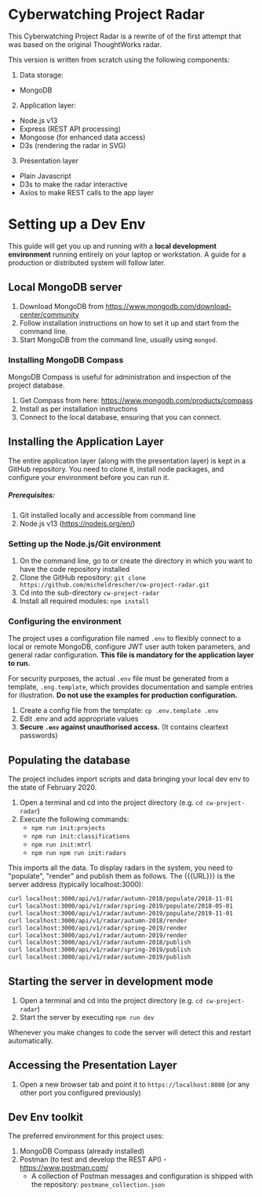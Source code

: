 # Cyberwatching Project Radar

This Cyberwatching Project Radar is a rewrite of of the first attempt that was based on the original ThoughtWorks radar.

This version is written from scratch using the following components:
1. Data storage:
  * MongoDB 
2. Application layer:
  * Node.js v13
  * Express (REST API processing)
  * Mongoose (for enhanced data access)
  * D3s (rendering the radar in SVG)
3. Presentation layer
  * Plain Javascript
  * D3s to make the radar interactive
  * Axios to make REST calls to the app layer

# Setting up a Dev Env

This guide will get you up and running with a **local development environment** running entirely on your laptop or workstation. A guide for a production or distributed system will follow later.

## Local MongoDB server

1. Download MongoDB from https://www.mongodb.com/download-center/community
2. Follow installation instructions on how to set it up and start from the command line.
3. Start MongoDB from the command line, usually using `mongod`.

### Installing MongoDB Compass

MongoDB Compass is useful for administration and inspection of the project database.

1. Get Compass from here: https://www.mongodb.com/products/compass
2. Install as per installation instructions
3. Connect to the local database, ensuring that you can connect.

## Installing the Application Layer

The entire application layer (along with the presentation layer) is kept in a GitHub repository. You need to clone it, install node packages, and configure your environment before you can run it.

##### Prerequisites:
1. Git installed locally and accessible from command line
2. Node.js v13 (https://nodejs.org/en/)

### Setting up the Node.js/Git environment
1. On the command line, go to or create the directory in which you want to have the code repository installed
2. Clone the GitHub repository: `git clone https://github.com/micheldrescher/cw-project-radar.git`
3. Cd into the sub-directory `cw-project-radar`
4. Install all required modules: `npm install`

### Configuring the environment

The project uses a configuration file named `.env` to flexibly connect to a local or remote MongoDB, configure JWT user auth token parameters, and general radar configuration. **This file is mandatory for the application layer to run.**

For security purposes, the actual `.env` file must be generated from a template, `.eng.template`, which provides documentation and sample entries for illustration. **Do not use the examples for production configuration.**

1. Create a config file from the template: `cp .env.template .env`
2. Edit .env and add appropriate values
3. **Secure `.env` against unauthorised access.** (It contains cleartext passwords)

## Populating the database

The project includes import scripts and data bringing your local dev env to the state of February 2020.

1. Open a terminal and cd into the project directory (e.g. `cd cw-project-radar`)
2. Execute the following commands:
    * `npm run init:projects`
    * `npm run init:classifications`
    * `npm run init:mtrl`
    * `npm run npm run init:radars`

This imports all the data. To display radars in the system, you need to "populate", "render" and publish them as follows. The {{{URL}}} is the server address (typically localhost:3000): 

```bash
curl localhost:3000/api/v1/radar/autumn-2018/populate/2018-11-01
curl localhost:3000/api/v1/radar/spring-2019/populate/2018-05-01
curl localhost:3000/api/v1/radar/autumn-2019/populate/2019-11-01
curl localhost:3000/api/v1/radar/autumn-2018/render
curl localhost:3000/api/v1/radar/spring-2019/render
curl localhost:3000/api/v1/radar/autumn-2019/render
curl localhost:3000/api/v1/radar/autumn-2018/publish
curl localhost:3000/api/v1/radar/spring-2019/publish
curl localhost:3000/api/v1/radar/autumn-2019/publish
```
## Starting the server in development mode

1. Open a terminal and cd into the project directory (e.g. `cd cw-project-radar`)
2. Start the server by executing `npm run dev`

Whenever you make changes to code the server will detect this and restart automatically.

## Accessing the Presentation Layer

1. Open a new browser tab and point it to `https://localhost:8080` (or any other port you configured previously)

## Dev Env toolkit

The preferred environment for this project uses:
1. MongoDB Compass (already installed)
2. Postman (to test and develop the REST API) - https://www.postman.com/
    * A collection of Postman messages and configuration is shipped with the repository: `postmane_collection.json`

